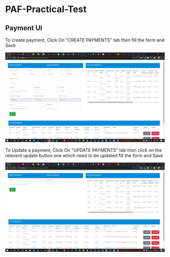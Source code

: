 # PAF-Practical-Test

## Payment UI

To create payment, Click On "CREATE PAYMENTS" tab then fill the form and Save

![Payment UI Guide](https://github.com/YuvinNP/PAF-Practical-Test/blob/master/PracticalTest/Payment_REST/images/Screenshot%20(115).png)

To Update a payment, Click On "UPDATE PAYMENTS" tab then click on the relavent update button one which need to be updated fill the form and Save

![Payment UI Guide](https://github.com/YuvinNP/PAF-Practical-Test/blob/master/PracticalTest/Payment_REST/images/Screenshot%20(116).png)
